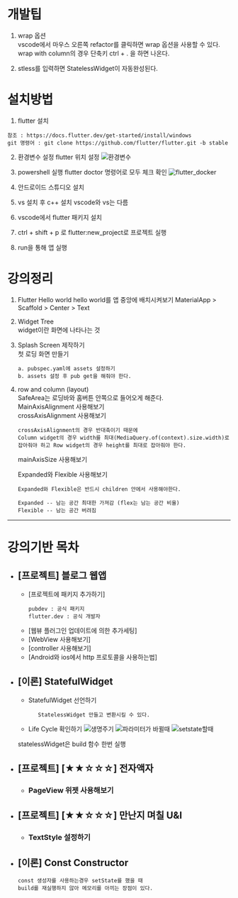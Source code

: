 # 개발팁

1. wrap 옵션  
   vscode에서 마우스 오른쪽 refactor를 클릭하면 wrap 옵션을 사용할 수 있다.  
   wrap with column의 경우 단축키 ctrl + . 을 하면 나온다.

2. stless를 입력하면 StatelessWidget이 자동완성된다.

# 설치방법

1. flutter 설치

```
참조 : https://docs.flutter.dev/get-started/install/windows
git 명령어 : git clone https://github.com/flutter/flutter.git -b stable
```

2. 환경변수 설정
   flutter 위치 설정
   ![환경변수](https://user-images.githubusercontent.com/23464811/210232033-e08d82b5-05ec-4201-9b4e-9d947bcf13e8.png)

3. powershell 실행
   flutter doctor 명령어로 모두 체크 확인
   ![flutter_docker](https://user-images.githubusercontent.com/23464811/210232386-b1d59461-fb33-41a8-bb00-8ef3a93a7abe.png)

4. 안드로이드 스튜디오 설치

5. vs 설치 후 c++ 설치
   vscode와 vs는 다름

6. vscode에서 flutter 패키지 설치

7. ctrl + shift + p 로 flutter:new_project로 프로젝트 실행

8. run을 통해 앱 실행

# 강의정리

1. Flutter Hello world
   hello world를 앱 중앙에 배치시켜보기
   MaterialApp > Scaffold > Center > Text

2. Widget Tree  
   widget이란 화면에 나타나는 것

3. Splash Screen 제작하기  
   첫 로딩 화면 만들기

    ```
    a. pubspec.yaml에 assets 설정하기
    b. assets 설정 후 pub get을 해줘야 한다.
    ```

4. row and column (layout)  
   SafeArea는 로딩바와 홈버튼 안쪽으로 들어오게 해준다.  
   MainAxisAlignment 사용해보기  
   crossAxisAlignment 사용해보기

    ```
    crossAxisAlignment의 경우 반대축이기 때문에
    Column widget의 경우 width를 최대(MediaQuery.of(context).size.width)로 잡아줘야 하고 Row widget의 경우 height를 최대로 잡아줘야 한다.
    ```

    mainAxisSize 사용해보기

    Expanded와 Flexible 사용해보기

    ```
    Expanded와 Flexible은 반드시 children 안에서 사용해야한다.

    Expanded -- 남는 공간 최대한 가져감 (flex는 남는 공간 비율)
    Flexible -- 남는 공간 버려짐
    ```

---

# 강의기반 목차

-   ## [프로젝트] 블로그 웹앱

    -   [프로젝트에 패키지 추가하기]
        ```
        pubdev : 공식 패키지
        flutter.dev : 공식 개발자
        ```
    -   [웹뷰 플러그인 업데이트에 의한 추가세팅]
    -   [WebView 사용해보기]
    -   [controller 사용해보기]
    -   [Android와 ios에서 http 프로토콜을 사용하는법]

-   ## [이론] StatefulWidget

    -   StatefulWidget 선언하기
        ```stful 자동완성
           StatelessWidget 만들고 변환시킬 수 있다.
        ```
    -   Life Cycle 확인하기
        ![생명주기](https://user-images.githubusercontent.com/23464811/211132656-c37c1271-da10-4f27-ba48-4e599fb7c274.JPG)
        ![파라미터가 바뀔때](https://user-images.githubusercontent.com/23464811/211132663-fa485f19-53c8-45b2-be68-1c860b55f5f9.JPG)
        ![setstate할때](https://user-images.githubusercontent.com/23464811/211132668-2a86c776-e302-42f8-8062-e33d9f0b847f.JPG)

    statelessWidget은 build 함수 한번 실행

-   ## [프로젝트] [★★☆☆☆] 전자액자

    -   ### PageView 위젯 사용해보기

-   ## [프로젝트] [★★☆☆☆] 만난지 며칠 U&I

    -   ### TextStyle 설정하기

-   ## [이론] Const Constructor
    ```
    const 생성자를 사용하는경우 setState를 했을 때
    build를 재실행하지 않아 메모리를 아끼는 장점이 있다.
    ```
